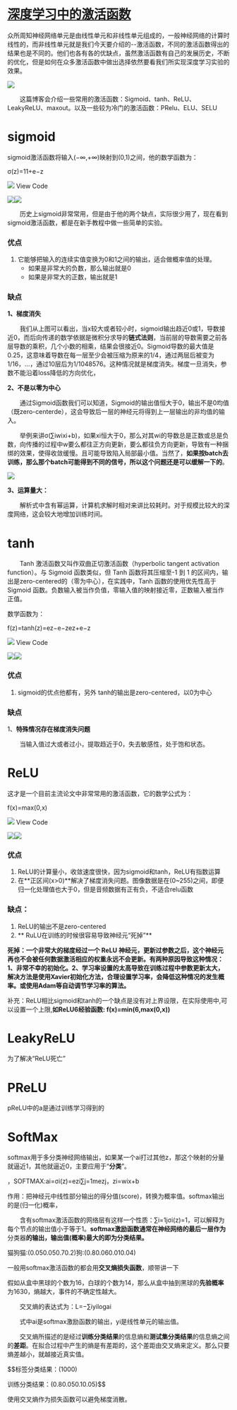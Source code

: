 # [深度学习中的激活函数](https://www.cnblogs.com/LXP-Never/p/9771869.html)  
众所周知神经网络单元是由线性单元和非线性单元组成的，一般神经网络的计算时线性的，而非线性单元就是我们今天要介绍的--激活函数，不同的激活函数得出的结果也是不同的。他们也各有各的优缺点，虽然激活函数有自己的发展历史，不断的优化，但是如何在众多激活函数中做出选择依然要看我们所实现深度学习实验的效果。

![](https://img2018.cnblogs.com/blog/1433301/201907/1433301-20190721230409923-204274869.png)

　　这篇博客会介绍一些常用的激活函数：Sigmoid、tanh、ReLU、LeakyReLU、maxout。以及一些较为冷门的激活函数：PRelu、ELU、SELU

# sigmoid

sigmoid激活函数将输入(−∞,+∞)映射到(0,1)之间，他的数学函数为：

σ(z)=11+e−z

![](https://images.cnblogs.com/OutliningIndicators/ContractedBlock.gif) View Code

![](https://img2020.cnblogs.com/blog/1433301/202006/1433301-20200624094204509-576467717.png)![](https://img2020.cnblogs.com/blog/1433301/202006/1433301-20200624094212108-1538824319.png)

　　历史上sigmoid非常常用，但是由于他的两个缺点，实际很少用了，现在看到sigmoid激活函数，都是在新手教程中做一些简单的实验。

### 优点

1.  它能够把输入的连续实值变换为0和1之间的输出，适合做概率值的处理。
    -   如果是非常大的负数，那么输出就是0
    -   如果是非常大的正数，输出就是1

### 缺点

**1、梯度消失**

　　我们从上图可以看出，当x较大或者较小时，sigmoid输出趋近0或1，导数接近0，而后向传递的数学依据是微积分求导的**链式法则**，当前层的导数需要之前各层导数的乘积，几个小数的相乘，结果会很接近0。Sigmoid导数的最大值是0.25，这意味着导数在每一层至少会被压缩为原来的1/4，通过两层后被变为1/16，…，通过10层后为1/1048576。这种情况就是梯度消失。梯度一旦消失，参数不能沿着loss降低的方向优化，

**2、不是以零为中心**

　　通过Sigmoid函数我们可以知道，Sigmoid的输出值恒大于0，输出不是0均值（既zero-centerde），这会导致后一层的神经元将得到上一层输出的非均值的输入。

　　举例来讲σ(∑iwixi+b)，如果xi恒大于0，那么对其wi的导数总是正数或总是负数，向传播的过程中w要么都往正方向更新，要么都往负方向更新，导致有一种捆绑的效果，使得收敛缓慢。且可能导致陷入局部最小值。当然了，**如果按batch去训练，那么那个batch可能得到不同的信号，所以这个问题还是可以缓解一下的**。

![](https://img2018.cnblogs.com/blog/1433301/201910/1433301-20191015090930036-646721163.png)

**3、运算量大：**

　　解析式中含有幂运算，计算机求解时相对来讲比较耗时。对于规模比较大的深度网络，这会较大地增加训练时间。
  
  # tanh

　　Tanh 激活函数又叫作双曲正切激活函数（hyperbolic tangent activation function）。与 Sigmoid 函数类似，但 Tanh 函数将其压缩至-1 到 1 的区间内，输出是zero-centered的（零为中心），在实践中，Tanh 函数的使用优先性高于 Sigmoid 函数。负数输入被当作负值，零输入值的映射接近零，正数输入被当作正值。

数学函数为：

f(z)=tanh(z)=ez−e−zez+e−z

![](https://images.cnblogs.com/OutliningIndicators/ContractedBlock.gif) View Code

![](https://img2020.cnblogs.com/blog/1433301/202006/1433301-20200624100329439-1302804260.jpg)![](https://img2020.cnblogs.com/blog/1433301/202006/1433301-20200624100344924-1930028669.png)

### 优点

1.  sigmoid的优点他都有，另外 tanh的输出是zero-centered，以0为中心

### 缺点

1、**特殊情况存在梯度消失问题**

　　当输入值过大或者过小，提取趋近于0，失去敏感性，处于饱和状态。

# ReLU

这才是一个目前主流论文中非常常用的激活函数，它的数学公式为：

f(x)=max(0,x)

![](https://images.cnblogs.com/OutliningIndicators/ContractedBlock.gif) View Code

![](https://img2020.cnblogs.com/blog/1433301/202006/1433301-20200624102136063-946191443.png)![](https://img2020.cnblogs.com/blog/1433301/202006/1433301-20200624102153458-1756116431.png)

### 优点

1.  ReLU的计算量小，收敛速度很快，因为sigmoid和tanh，ReLU有指数运算
2.  在**正区间(x>0)**解决了梯度消失问题。图像数据是在(0~255)之间，即便归一化处理值也大于0，但是音频数据有正有负，不适合relu函数

### 缺点：

1.  ReLU的输出不是zero-centered
2. ** RuLU在训练的时候很容易导致神经元“死掉”**

**死掉：一个非常大的梯度经过一个 ReLU 神经元，更新过参数之后，这个神经元再也不会被任何数据激活相应的权重永远不会更新。有两种原因导致这种情况：1、非常不幸的初始化。2、学习率设置的太高导致在训练过程中参数更新太大，解决方法是使用Xavier初始化方法，合理设置学习率，会降低这种情况的发生概率。或使用Adam等自动调节学习率的算法。**

补充：ReLU相比sigmoid和tanh的一个缺点是没有对上界设限，在实际使用中,可以设置一个上限,**如ReLU6经验函数: f(x)=min(6,max(0,x))**


# LeakyReLU

为了解决“ReLU死亡”
# PReLU
pReLU中的a是通过训练学习得到的
# SoftMax

softmax用于多分类神经网络输出，如果某一个ai打过其他z，那这个映射的分量就逼近1，其他就逼近0，主要应用于“**分类**”。

，SOFTMAX:ai=σi(z)=ezi∑j=1mezj，zi=wix+b

作用：把神经元中线性部分输出的得分值(score)，转换为概率值。softmax输出的是(归一化)概率，

　　含有softmax激活函数的网络层有这样一个性质：∑i=1jσi(z)=1，可以解释为每个节点的输出值小于等于1。**softmax激励函数通常在神经网络的最后一层作为**分类器**的输出，输出值(概率)最大的即为分类结果。**

猫狗猫:(0.050.050.70.2)狗:(0.80.060.010.04)

一般用softmax激活函数的都会用**交叉熵损失函数**，顺带讲一下

假如从盒中黑球的个数为16，白球的个数为14，那么从盒中抽到黑球的**先验概率**为1630，熵越大，事件的不确定性越大。

　　交叉熵的表达式为：L=−∑iyilog⁡ai

　　式中ai是softmax激励函数的输出，yi是线性单元的输出值。

　　交叉熵所描述的是经过**训练分类结果**的信息熵和**测试集分类结果**的信息熵之间的**差距**。在拟合过程中产生的熵是有差距的，这个差距由交叉熵来定义。那么只要熵差越小，就越接近真实值。

$$标签分类结果：(1000)

训练分类结果：(0.80.050.10.05)$$

使用交叉熵作为损失函数可以避免梯度消散。